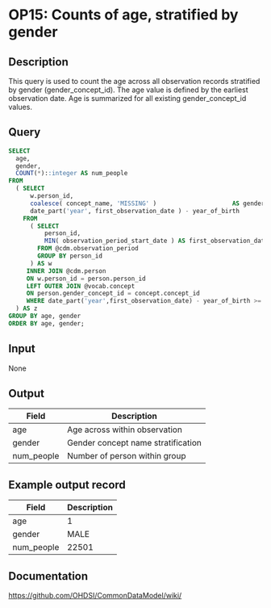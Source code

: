 <!---
Group:observation period
Name:OP15 Counts of age, stratified by gender
Author:Patrick Ryan
CDM Version: 5.3
-->

# OP15: Counts of age, stratified by gender

## Description
This query is used to count the age across all observation records stratified by gender (gender_concept_id). The age value is defined by the earliest observation date. Age is summarized for all existing gender_concept_id values.

## Query
```sql
SELECT
  age,
  gender,
  COUNT(*)::integer AS num_people
FROM
  ( SELECT
      w.person_id,
      coalesce( concept_name, 'MISSING' )                     AS gender,
      date_part('year', first_observation_date ) - year_of_birth         AS age
    FROM
      ( SELECT
          person_id,
          MIN( observation_period_start_date ) AS first_observation_date
        FROM @cdm.observation_period
        GROUP BY person_id
      ) AS w
     INNER JOIN @cdm.person
     ON w.person_id = person.person_id
     LEFT OUTER JOIN @vocab.concept
     ON person.gender_concept_id = concept.concept_id
     WHERE date_part('year',first_observation_date) - year_of_birth >= 0
  ) AS z
GROUP BY age, gender
ORDER BY age, gender;
```

## Input

None

## Output

|  Field |  Description |
| --- | --- |
| age | Age across within observation |
| gender | Gender concept name stratification |
| num_people | Number of person within group |

## Example output record

| Field |  Description |
| --- | --- |
| age |  1 |
| gender |  MALE |
| num_people |  22501 |

## Documentation
https://github.com/OHDSI/CommonDataModel/wiki/
